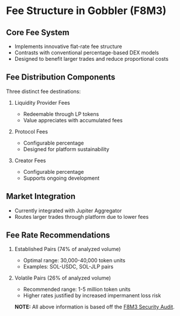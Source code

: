 # Fee Structure in Gobbler (F8M3)

## Core Fee System
- Implements innovative flat-rate fee structure
- Contrasts with conventional percentage-based DEX models
- Designed to benefit larger trades and reduce proportional costs

## Fee Distribution Components
Three distinct fee destinations:
1. Liquidity Provider Fees
   - Redeemable through LP tokens
   - Value appreciates with accumulated fees

2. Protocol Fees
   - Configurable percentage
   - Designed for platform sustainability

3. Creator Fees
   - Configurable percentage
   - Supports ongoing development

## Market Integration
- Currently integrated with Jupiter Aggregator
- Routes larger trades through platform due to lower fees

## Fee Rate Recommendations
1. Established Pairs (74% of analyzed volume)
   - Optimal range: 30,000-40,000 token units
   - Examples: SOL-USDC, SOL-JLP pairs

2. Volatile Pairs (26% of analyzed volume)
   - Recommended range: 1-5 million token units
   - Higher rates justified by increased impermanent loss risk

   **NOTE:** All above information is based off the [F8M3 Security Audit](../security-and-audits/f8m3-security-review.md).